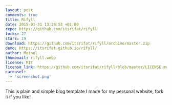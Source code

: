 ```yaml
---
layout: post
comments: true
title: Rifyll
date: 2015-01-31 13:28:53 +01:00
repo: https://github.com/itsrifat/rifyll
forks: 27
stars: 19
download: https://github.com/itsrifat/rifyll/archive/master.zip
demo: https://itsrifat.github.io/rifyll/
author: Moinul
thumbnail: rifyll.webp
license: MIT
license_link: https://github.com/itsrifat/rifyll/blob/master/LICENSE.md
carousel:
  - 'screenshot.png'
---
```


This is plain and simple blog template I made for my personal website, fork it if you like!
